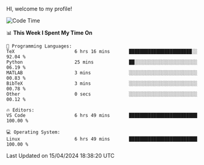HI, welcome to my profile!
<!--START_SECTION:waka-->
![Code Time](http://img.shields.io/badge/Code%20Time-1%2C852%20hrs%203%20mins-blue)

📊 **This Week I Spent My Time On** 

```text
💬 Programming Languages: 
TeX                      6 hrs 16 mins       ███████████████████████░░   92.04 % 
Python                   25 mins             ██░░░░░░░░░░░░░░░░░░░░░░░   06.19 % 
MATLAB                   3 mins              ░░░░░░░░░░░░░░░░░░░░░░░░░   00.83 % 
BibTeX                   3 mins              ░░░░░░░░░░░░░░░░░░░░░░░░░   00.78 % 
Other                    0 secs              ░░░░░░░░░░░░░░░░░░░░░░░░░   00.12 % 

🔥 Editors: 
VS Code                  6 hrs 49 mins       █████████████████████████   100.00 % 

💻 Operating System: 
Linux                    6 hrs 49 mins       █████████████████████████   100.00 % 
```


 Last Updated on 15/04/2024 18:38:20 UTC
<!--END_SECTION:waka-->
